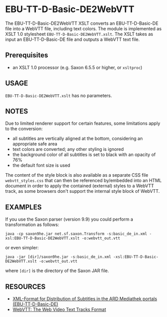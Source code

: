 # EBU-TT-D-Basic-DE2WebVTT
The EBU-TT-D-Basic-DE2WebVTT XSLT converts an EBU-TT-D-Basic-DE file
into a WebVTT file, including text colors. The module is implemented as
XSLT 1.0 stylesheet `EBU-TT-D-Basic-DE2WebVTT.xslt`. The XSLT takes as
input an EBU-TT-D-Basic-DE file and outputs a WebVTT text file.

## Prerequisites
- an XSLT 1.0 processor (e.g. Saxon 6.5.5 or higher, or `xsltproc`)

## USAGE
`EBU-TT-D-Basic-DE2WebVTT.xslt` has no parameters.

## NOTES
Due to limited renderer support for certain features, some limitations
apply to the conversion:
- all subtitles are vertically aligned at the bottom, considering an
  appropriate safe area
- text colors are converted; any other styling is ignored 
- the background color of all subtitles is set to black with an opacity
  of 76%
- the default font size is used

The content of the style block is also available as a separate CSS file
`webvtt_styles.css` that can then be referenced by/embedded into an HTML
document in order to apply the contained (external) styles to a WebVTT
track, as some browsers don't support the internal style block of
WebVTT.

## EXAMPLES
If you use the Saxon parser (version 9.9) you could perform a 
transformation as follows:

    java -cp saxon9he.jar net.sf.saxon.Transform -s:basic_de_in.xml -xsl:EBU-TT-D-Basic-DE2WebVTT.xslt -o:webvtt_out.vtt

or even simpler:

    java -jar [dir]/saxon9he.jar -s:basic_de_in.xml -xsl:EBU-TT-D-Basic-DE2WebVTT.xslt -o:webvtt_out.vtt

where `[dir]` is the directory of the Saxon JAR file.

## RESOURCES
* [XML-Format for Distribution of Subtitles in the ARD Mediathek portals (EBU-TT-D-Basic-DE)](https://www.irt.de/fileadmin/media/Neue_Downloads/Publikationen/Technische_Richtlinien/EBU-TT-D-Basic-DE-Subtitle_Format_ARD_Mediathek_Portals-v1.2.pdf)
* [WebVTT: The Web Video Text Tracks Format](https://www.w3.org/TR/webvtt1/)